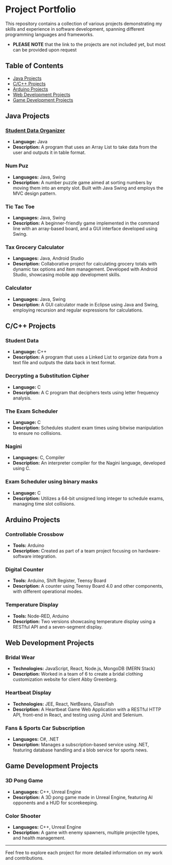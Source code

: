 # Project Portfolio

This repository contains a collection of various projects demonstrating my skills and experience in software development, spanning different programming languages and frameworks.
- **PLEASE NOTE** that the link to the projects are not included yet, but most can be provided upon request

## Table of Contents

- [Java Projects](#java-projects)
- [C/C++ Projects](#c-cpp-projects)
- [Arduino Projects](#arduino-projects)
- [Web Development Projects](#web-development-projects)
- [Game Development Projects](#game-development-projects)

## Java Projects

### [Student Data Organizer](https://github.com/REAPERali00/Projects)
- **Language:** Java
- **Description:** A program that uses an Array List to take data from the user and outputs it in table format.

### Num Puz
- **Languages:** Java, Swing
- **Description:** A number puzzle game aimed at sorting numbers by moving them into an empty slot. Built with Java Swing and employs the MVC design pattern.

### Tic Tac Toe
- **Languages:** Java, Swing
- **Description:** A beginner-friendly game implemented in the command line with an array-based board, and a GUI interface developed using Swing.

### Tax Grocery Calculator
- **Languages:** Java, Android Studio
- **Description:** Collaborative project for calculating grocery totals with dynamic tax options and item management. Developed with Android Studio, showcasing mobile app development skills.

### Calculator
- **Languages:** Java, Swing
- **Description:** A GUI calculator made in Eclipse using Java and Swing, employing recursion and regular expressions for calculations.
  
## C/C++ Projects

### Student Data
- **Language:** C++
- **Description:** A program that uses a Linked List to organize data from a text file and outputs the data back in text format.

### Decrypting a Substitution Cipher
- **Language:** C
- **Description:** A C program that deciphers texts using letter frequency analysis.

### The Exam Scheduler
- **Language:** C
- **Description:** Schedules student exam times using bitwise manipulation to ensure no collisions.

### Nagini
- **Languages:** C, Compiler
- **Description:** An interpreter compiler for the Nagini language, developed using C.

### Exam Scheduler using binary masks
- **Language:** C
- **Description:** Utilizes a 64-bit unsigned long integer to schedule exams, managing time slot collisions.



## Arduino Projects

### Controllable Crossbow
- **Tools:** Arduino
- **Description:** Created as part of a team project focusing on hardware-software integration.

### Digital Counter
- **Tools:** Arduino, Shift Register, Teensy Board
- **Description:** A counter using Teensy Board 4.0 and other components, with different operational modes.

### Temperature Display
- **Tools:** Node-RED, Arduino
- **Description:** Two versions showcasing temperature display using a RESTful API and a seven-segment display.

## Web Development Projects

### Bridal Wear
- **Technologies:** JavaScript, React, Node.js, MongoDB (MERN Stack)
- **Description:** Worked in a team of 6 to create a bridal clothing customization website for client Abby Greenberg.

### Heartbeat Display
- **Technologies:** JEE, React, NetBeans, GlassFish
- **Description:** A Heartbeat Game Web Application with a RESTful HTTP API, front-end in React, and testing using JUnit and Selenium.

### Fans & Sports Car Subscription
- **Languages:** C#, .NET
- **Description:** Manages a subscription-based service using .NET, featuring database handling and a blob service for sports news.

## Game Development Projects

### 3D Pong Game
- **Languages:** C++, Unreal Engine
- **Description:** A 3D pong game made in Unreal Engine, featuring AI opponents and a HUD for scorekeeping.

### Color Shooter
- **Languages:** C++, Unreal Engine
- **Description:** A game with enemy spawners, multiple projectile types, and health management.


---

Feel free to explore each project for more detailed information on my work and contributions.
